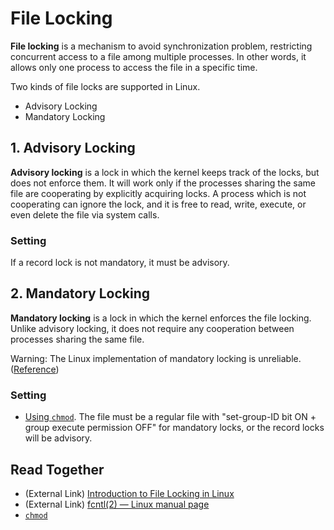 # File Locking
**File locking** is a mechanism to avoid synchronization problem, restricting concurrent access to a file among multiple processes.
In other words, it allows only one process to access the file in a specific time.

Two kinds of file locks are supported in Linux.

* Advisory Locking
* Mandatory Locking

## 1. Advisory Locking
**Advisory locking** is a lock in which the kernel keeps track of the locks, but does not enforce them.
It will work only if the processes sharing the same file are cooperating by explicitly acquiring locks.
A process which is not cooperating can ignore the lock, and it is free to read, write, execute, or even delete the file via system calls.

### Setting
If a record lock is not mandatory, it must be advisory. 

## 2. Mandatory Locking
**Mandatory locking** is a lock in which the kernel enforces the file locking. Unlike advisory locking, it does not require any cooperation between processes sharing the same file.

Warning: The Linux implementation of mandatory locking is unreliable. ([Reference](https://man7.org/linux/man-pages/man2/fcntl.2.html))
### Setting
* [Using `chmod`](https://github.com/reruo321/OS-Self-Study/tree/main/_Appendix/Linux/Commands/C/chmod). The file must be a regular file with "set-group-ID bit ON + group execute permission OFF" for mandatory locks, or the record locks will be advisory.

## Read Together
* (External Link) [Introduction to File Locking in Linux](https://www.baeldung.com/linux/file-locking)
* (External Link) [fcntl(2) — Linux manual page](https://man7.org/linux/man-pages/man2/fcntl.2.html)
* [`chmod`](https://github.com/reruo321/OS-Self-Study/tree/main/_Appendix/Linux/Commands/C/chmod)
